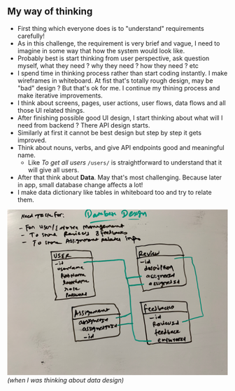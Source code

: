 ## My way of thinking

- First thing which everyone does is to "understand" requirements carefully!
- As in this challenge, the requirement is very brief and vague, I need to imagine in some way that how the system would look like.
- Probably best is start thinking from user perspective, ask question myself, what they need ? why they need ? how they need ? etc
- I spend time in thinking process rather than start coding instantly. I make wireframes in whiteboard. At fist that's totally rough design, may be "bad" design ? But that's ok for me. I continue my thining process and make iterative improvements.
- I think about screens, pages, user actions, user flows, data flows and all those UI related things.
- After finishing possible good UI design, I start thinking about what will I need from backend ? There API design starts.
- Similarly at first it cannot be best design but step by step it gets improved.
- Think about nouns, verbs, and give API endpoints good and meaningful name.
  - Like *To get all users* `/users/` is straightforward to understand that it will give all users.
- After that think about **Data**. May that's most challenging. Because later in app, small database change affects a lot!
- I make data dictionary like tables in whiteboard too and try to relate them.

![when I was thinking about data design](./img/thinking-database.JPG)
*(when I was thinking about data design)*